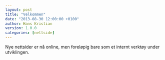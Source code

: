 ```yaml
---
layout: post
title: "Velkommen"
date: "2013-08-30 12:00:00 +0100"
author: Hans Kristian
version: 1.0.0
categories: [nettside]
---
```


Nye nettsider er nå online, men foreløpig bare som et internt verktøy under
utviklingen.

